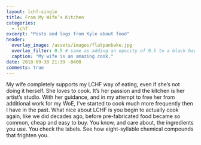 ```yaml
---
layout: lchf-single
title: From My Wife’s Kitchen
categories:
  - lchf
excerpt: "Posts and logs from Kyle about food"
header:
  overlay_image: /assets/images/flatpanbake.jpg
  overlay_filter: 0.5 # same as adding an opacity of 0.5 to a black background
  caption: "My wife is an amazing cook."
date: 2018-09-30 21:39 -0400
comments: true
---
```


My wife completely supports my LCHF way of eating, even if she’s not doing it herself. She loves to cook. It’s her passion and the kitchen is her artist’s studio. With her guidance, and in my attempt to free her from additional work for my WoE, I’ve started to cook much more frequently then I have in the past. What nice about LCHF is you begin to actually cook again, like we did decades ago, before pre-fabricated food became so common, cheap and easy to buy. You know, and care about, the ingredients you use. You check the labels. See how eight-syllable chemical compounds that frighten you.  

